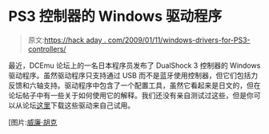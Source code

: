 # PS3 控制器的 Windows 驱动程序

> 原文:[https://hack aday . com/2009/01/11/windows-drivers-for-PS3-controllers/](https://hackaday.com/2009/01/11/windows-drivers-for-ps3-controllers/)

最近，DCEmu 论坛上的一名日本程序员发布了 DualShock 3 控制器的 Windows 驱动程序。虽然驱动程序只支持通过 USB 而不是蓝牙使用控制器，但它们包括力反馈和六轴支持。驱动程序中包含了一个配置工具，虽然它看起来是日文的，但在论坛帖子中有一些关于如何使用它的解释。我们还没有亲自测试过这些，但是你可以从论坛[这里](http://www.dcemu.co.uk/vbulletin/showthread.php?t=179397)下载这些驱动来自己试用。

[图片:[威廉·胡克](http://www.flickr.com/photos/williamhook/2505466922/)